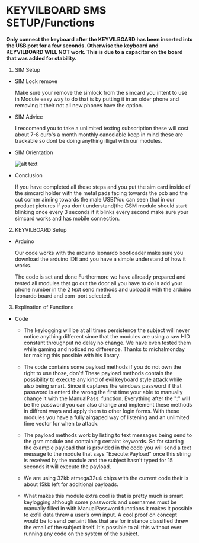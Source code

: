 # KEYVILBOARD SMS SETUP/Functions

**Only connect the keyboard after the KEYVILBOARD has been inserted into the USB port for a few seconds. Otherwise the keyboard and KEYVILBOARD WILL NOT work. This is due to a capacitor on the board that was added for stability.**

1. SIM Setup

* SIM Lock remove

     Make sure your remove the simlock from the simcard you intent to use in Module easy way to do that is by putting it in an older           phone     and removing it their not all new phones have the option.
  
* SIM Advice
  
     I reccomend you to take a unlimited texting subscription these will cost about 7-8 euro's a month monthly cancelable keep in mind         these are trackable so dont be doing anything illigal with our modules.

* SIM Orientation

     ![alt text](https://lh3.googleusercontent.com/E8Kcp26cz3vDC4s0K-IPgdhwn4rWDxQOEak0n5fNE3A9PNtK_xaDFQE3phaOVhsEZ4FHP0vDYI4ojeq14YkR=w1919-h969-rw)
  
* Conclusion
  
    If you have completed all these steps and you put the sim card inside of the simcard holder with the metal pads facing towards the pcb     and the cut corner aiming towards the male USB(You can seen that in our product pictures if you don't understand)the GSM module           should start blinking once every 3 seconds if it blinks every second make sure your simcard works and has mobile connection.

2. KEYVILBOARD Setup

* Arduino
     
     Our code works with the arduino leonardo bootloader make sure you download the arduino IDE and you have a simple understand of how it works.
      
     The code is set and done Furthermore we have allready prepared and tested all modules that go out the door all you have to do is add your phone number in the 2 text send methods and upload it with the arduino leonardo board and com-port selected.

3. Explination of Functions

* Code
     
     * The keylogging will be at all times persistence the subject will never notice anything different since that the modules are using a raw HID constant throughput no delay no change. We have even tested them while gaming and noticed no difference. Thanks to michalmonday for making this possible with his library.
     
     * The code contains some payload methods if you do not own the right to use those, don’t! These payload methods contain the possibility to execute any kind of evil keyboard style attack while also being smart. Since it captures the windows password if that password is enterd the wrong the first time your able to manually change it with the ManualPass: function. Everything after the ":" will be the password you can also change and implement these methods in diffrent ways and apply them to other login forms. With these modules you have a fully airgaped way of listening and an unlimited time vector for when to attack. 
     
     
     * The payload methods work by listing to text messages being send to the gsm module and containing certaint keywords. So for starting the example payload that is provided in the code you will send a text message to the module that says "Execute:Payload" once this string is received by the module and the subject hasn't typed for 15 seconds it will execute the payload. 
     
     * We are using 32kb atmega32u4 chips with the current code their is about 15kb left for additional payloads.
     
     * What makes this module extra cool is that is pretty much is smart keylogging although some passwords and usernames must be manually filled in with ManualPassword functions it makes it possible to exfill data threw a user’s own input. A cool proof on concept would be to send certaint files that are for instance classified threw the email of the subject itself. It's possible to all this without ever running any code on the system of the subject.
 
 
     
     
     
     
